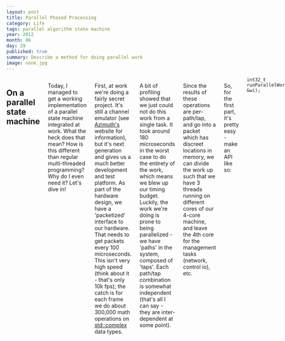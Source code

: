 ```yaml
---
layout: post
title: Parallel Phased Processing
category: Life
tags: parallel algorithm state machine
year: 2012
month: 06
day: 29
published: true
summary: Describe a method for doing parallel work
image: none.jpg
---
```


<div class="row">
   <div class="span9 columns">
      <h2>On a parallel state machine</h2>
      <p>Today, I managed to get a working implementation of a parallel state machine integrated at work. What the heck does that mean? How is this different than regular multi-threaded programming? Why do I even need it? Let's dive in!</p>
      <p>First, at work we're doing a fairly secret project. It's still a channel emulator (see <a href="http://azimuthsystems.com">Azimuth's</a> website for information), but it's next generation and gives us a much better development and test platform. As part of the hardware design, we have a 'packetized' interface to our hardware. That needs to get packets every 100 microseconds. This isn't very high speed (think about it - that's only 10k fps); the catch is for each frame we do about 300,000 math operations on <u>std::complex</u> data types.</p>
      <p>A bit of profiling showed that we just could not do this work from a single task. It took around 180 microseconds in the worst case to do the entirety of the work, which means we blew up our timing budget. Luckily, the work we're doing is prone to being parallelized - we have 'paths' in the system, composed of 'taps'. Each path/tap combination is somewhat independent (that's all I can say - they are inter-dependent at some point).</p>
      <p>Since the results of these operations are per-path/tap, and go into a packet which has discreet locations in memory, we can divide the work up such that we have 3 threads running on different cores of our 4-core machine, and leave the 4th core for the management tasks (network, control io), etc.</p>
      <p>So, for the first part, it's pretty easy - make an API like so:</p>
      <code>int32_t runParallelWork(work_item_t &wi);</code>
      <p>Each thread looks like a loop with code that looks like the following:</p>
      <pre>
void threadEntry(*arg)
{
    while(arg->work_ready)
    {
        work_item_t wi = getworkitem(arg);
        runParallelWork(wi);
    }
}
      </pre>
      <p>Cool, looks okay, but the problem is this - threads will just run without regard to whether or not memory is ready to read. What do I mean by this? Let's assume the existence of a chunk of packet memory <i>P</i>. This memory represents a descriptor where the output to the hardware would go. Let's assume something about this memory: it is shared with the hardware.</p>
      <p>What does that mean? <i>P</i> is a chunk of memory which is partitioned as a 'packet,' which has a single bit flag that indicates whether the memory is ready for reading by the hardware (think of it as a hardware ring buffer). How can I know whether all the threads are complete and this particular packet of memory is available?</p>
      <p>It turns out the synchronization required here is very tricky. If I just use a counting semaphore and a system call, I introduce indeterminate behavior into the system. One or more threads could spend more time getting switched in/out than we have available. But - synchronization <b>MUST</b> occur. Without at least one synchronization point the threads will clobber each other, and we can't guarantee that we know memory is available.</p>
      <p>There are a few ways to fix this issue, but the one I chose is to use batching with synchronization points governing the system.</p>
      <p>Let's start with the batching explanation because it's the simplest. It turns out that there is a bit of time we'll need to wait. Because the hardware consumes packets at 100uS in this system, and I'm looking at no more than 50uS per frame - I'll clearly run out of packets before the system is ready to continue. Rather than letting the system free-spin, it would be a good use of resources to wait until some number of packets (let's pick 20) become available. Since we want to wait for that condition, and we have a time guarantee around it, we can introduce a sleep for some number of time (I chose 450uS), wake and poll for the number of batched packets. While there are enough packets to make up a batch, we process a batch.</p>
      <p>This means we amortize the cost of our 450uS across the number of batches available. We still pay for the time, but the per-packet cost is very low, since it's spread over a group.</p>
      <p>Great! We've figured out how to give time back to the system to do other processing - but we still have to figure out how to indicate that the work is done.</p>
      <p>Here's where the sync points come in: I devised a formula to mathematically prove to each thread where the others were in the synchronization.</p>
      <p>Let <b>N</b> equal the number of actors in the parallel system (in our case 3), and let <b>S</b> be the number of parallel work sync-points where the threads need to serialize, and finally let <b>C</b> be the number of single-worker sync points. To determine whether or not an individual thread needs to progress beyond the current phase, it will:</p>
      <ol>
          <li>First, perform the actions required during this phase</li>
          <li>Second, increment the phase counter to indicate it has completed the phase</li>
          <li>Third, wait until the counter value is equal to <b>S</b> <b>times</b> <b>N</b> <b>+</b> <b>C</b>.</li>
      </ol>
      <p>So, the loop would look something like:</p>
      <pre>
{
    phase1();
    atomic_inc_phase_counter();
    while(barrier_read(phase_counter) < ((NUM_THREADS * 1) + C)) yield();
    phase2();
    atomic_inc_phase_counter();
    while(barrier_read(phase_counter) < ((NUM_THREADS * 2) + C)) yield();
    // ...
}
      </pre>
      <p>This means that, for instance, when the threads have progressed to phase 2, they will all do so at once. Since the phases are generally multiplicative they won't collide mathematically with another phase. The yields are wait points (meaning we are not <i>Wait-Free</i>, but I'd figure that would be obvious since threads do need to wait for others to catch up).</p>
      <p>While the non-special points might be understandable, what the heck is <b>C</b>?</p>
      <p>There may be actions that only a single thread can undertake. This requires an operation called <u>atomic_barrier_cmpxchg</u>, which will allow a single thread to obtain the critical section 'lock', and let the other threads skip the work required. That means something like:</p>
      <pre>
{
    if(X+1 == atomic_barrier_cmpxchg(phase_counter, X, X+1))
    {
        phase_X();
        atomic_inc_phase_counter();
    }
    atomic_inc_phase_counter();
    while(barrier_read(phase_counter) < ((NUM_THREADS * X) + 1)) yield();
    //...
}
      </pre>
      <p>Phase_X() in this case might be (for instance) "Grab 20 packets from the queue"</p>
      <p>There's one final piece to the puzzle: <i>Resetting the phase counter</i></p>
      <p>This is a delicate operation. The biggest issue is what happens when the main thread resets the phase counter to 0, but then immediately starts executing on the next batch. In that case, the while loop <code>while(barrier_read(phase_counter) < ((NUM_THREADS * X) + 1)) yield();</code> will continue to execute. So, we make a special exception for when the phase counter has looped around: <code>while(barrier_read(phase_counter) > (NUM_THREADS * (X-1)+1) && barrier_read(phase_counter) < ((NUM_THREADS * X) + 1)) yield();</code></p>
      <p>I've had the above psuedo code running for two weeks straight - the checksums have proved out that the code, as implemented on the chip we use, has not raced yet. Hopefully, this would be useful for others to think about in the future.</p>
   </div>
</div>
